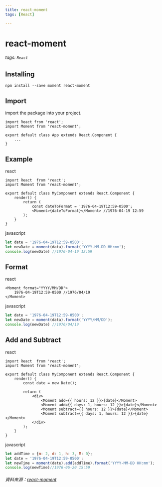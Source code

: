 ```yaml
---
title: react-moment
tags: [React]

---
```


# react-moment
###### tags: `React`

## Installing
``` 
npm install --save moment react-moment
```
## Import
import the package into your project.
``` react
import React from 'react';
import Moment from 'react-moment';
 
export default class App extends React.Component {
    ...
}
```

## Example
react
``` react
import React  from 'react';
import Moment from 'react-moment';
 
export default class MyComponent extends React.Component {
    render() {
        return (
            const dateToFormat = '1976-04-19T12:59-0500';
            <Moment>{dateToFormat}</Moment> //1976-04-19 12:59
        );
    }
}
```
javascript
``` javascript
let date = '1976-04-19T12:59-0500';
let newDate = moment(data).format('YYYY-MM-DD HH:mm');
console.log(newDate) //1976-04-19 12:59
```

## Format
react
``` react
<Moment format="YYYY/MM/DD">
    1976-04-19T12:59-0500 //1976/04/19
</Moment>
```
javascript
``` javascript
let date = '1976-04-19T12:59-0500';
let newDate = moment(data).format('YYYY/MM/DD');
console.log(newDate) //1976/04/19
```
## Add and Subtract
react
``` react
import React  from 'react';
import Moment from 'react-moment';
 
export default class MyComponent extends React.Component {
    render() {
        const date = new Date();
 
        return (
            <div>
                <Moment add={{ hours: 12 }}>{date}</Moment>
                <Moment add={{ days: 1, hours: 12 }}>{date}</Moment>
                <Moment subtract={{ hours: 12 }}>{date}</Moment>
                <Moment subtract={{ days: 1, hours: 12 }}>{date}</Moment>
            </div>
        );
    }
}
```
javascript 
``` javascript
let addTime = {m: 2, d: 1, h: 3, M: 0};
let date = '1976-04-19T12:59-0500';
let newTime = moment(date).add(addTime).format('YYYY-MM-DD HH:mm');
console.log(newTime)//1976-06-20 15:59
```
###### 資料來源：[react-moment](https://www.npmjs.com/package/react-moment#add-and-subtract)